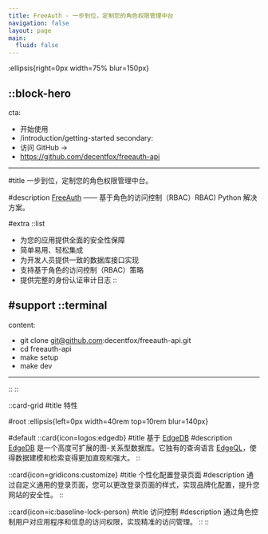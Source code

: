 ```yaml
---
title: FreeAuth - 一步到位，定制您的角色权限管理中台
navigation: false
layout: page
main:
  fluid: false
---
```


:ellipsis{right=0px width=75% blur=150px}

::block-hero
---
cta:
  - 开始使用
  - /introduction/getting-started
secondary:
  - 访问 GitHub →
  - https://github.com/decentfox/freeauth-api
---

#title
一步到位，定制您的角色权限管理中台。

#description
[FreeAuth](https://github.com/decentfox/freeauth-api) —— 基于角色的访问控制（RBAC）RBAC) Python 解决方案。

#extra
  ::list
  - 为您的应用提供全面的安全性保障
  - 简单易用、轻松集成
  - 为开发人员提供一致的数据库接口实现
  - 支持基于角色的访问控制（RBAC）策略
  - 提供完整的身份认证审计日志
  ::

#support
  ::terminal
  ---
  content:
  - git clone git@github.com:decentfox/freeauth-api.git
  - cd freeauth-api
  - make setup
  - make dev
  ---
  ::
::

::card-grid
#title
特性

#root
:ellipsis{left=0px width=40rem top=10rem blur=140px}

#default
  ::card{icon=logos:edgedb}
  #title
  基于 [EdgeDB](https://edgedb.com)
  #description
  [EdgeDB](https://edgedb.com) 是一个高度可扩展的图-关系型数据库。它独有的查询语言 [EdgeQL](https://www.edgedb.com/docs/edgeql/index)，使得数据建模和检索变得更加直观和强大。
  ::

  ::card{icon=gridicons:customize}
  #title
  个性化配置登录页面
  #description
  通过自定义通用的登录页面，您可以更改登录页面的样式，实现品牌化配置，提升您网站的安全性。
  ::

  ::card{icon=ic:baseline-lock-person}
  #title
  访问控制
  #description
  通过角色控制用户对应用程序和信息的访问权限，实现精准的访问管理。
  ::
::
